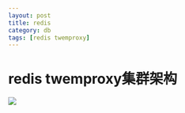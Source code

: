 ```yaml
---
layout: post
title: redis
category: db
tags: [redis twemproxy]
---
```


# redis twemproxy集群架构

![](/images/posts/db/redis-cluster.png)


